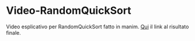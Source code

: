 # Video-RandomQuickSort
Video esplicativo per RandomQuickSort fatto in manim.
[Qui](https://youtu.be/ylJ257p4niw) il link al risultato finale.
